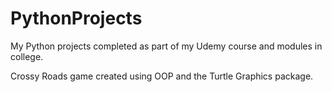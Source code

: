 # PythonProjects
My Python projects completed as part of my Udemy course and modules in college.

Crossy Roads game created using OOP and the Turtle Graphics package. 
